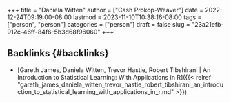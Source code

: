 +++
title = "Daniela Witten"
author = ["Cash Prokop-Weaver"]
date = 2022-12-24T09:19:00-08:00
lastmod = 2023-11-10T10:38:16-08:00
tags = ["person", "person"]
categories = ["person"]
draft = false
slug = "23a21efb-912c-46ff-84f6-5b3d68f96060"
+++

## Backlinks {#backlinks}

-   [Gareth James, Daniela Witten, Trevor Hastie, Robert Tibshirani | An Introduction to Statistical Learning: With Applications in R]({{< relref "gareth_james_daniela_witten_trevor_hastie_robert_tibshirani_an_introduction_to_statistical_learning_with_applications_in_r.md" >}})
